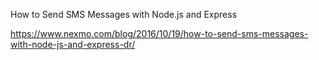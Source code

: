 How to Send SMS Messages with Node.js and Express


https://www.nexmo.com/blog/2016/10/19/how-to-send-sms-messages-with-node-js-and-express-dr/
